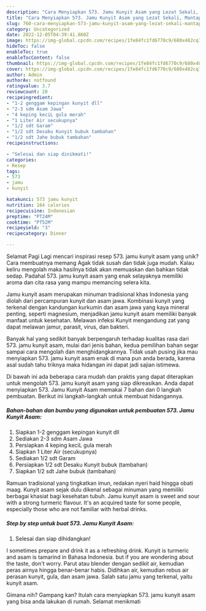 ```yaml
---
description: "Cara Menyiapkan 573. Jamu Kunyit Asam yang Lezat Sekali, Mantap"
title: "Cara Menyiapkan 573. Jamu Kunyit Asam yang Lezat Sekali, Mantap"
slug: 760-cara-menyiapkan-573-jamu-kunyit-asam-yang-lezat-sekali-mantap
category: Uncategorized
date: 2022-12-05T04:39:41.860Z
image: https://img-global.cpcdn.com/recipes/1fe84fc1fd6770c9/680x482cq70/573-jamu-kunyit-asam-foto-resep-utama.jpg
hideToc: false
enableToc: true
enableTocContent: false
thumbnail: https://img-global.cpcdn.com/recipes/1fe84fc1fd6770c9/680x482cq70/573-jamu-kunyit-asam-foto-resep-utama.jpg
cover: https://img-global.cpcdn.com/recipes/1fe84fc1fd6770c9/680x482cq70/573-jamu-kunyit-asam-foto-resep-utama.jpg
author: Admin
authorAv: notfound
ratingvalue: 3.7
reviewcount: 20
recipeingredient:
- "1-2 genggam kepingan kunyit dll"
- "2-3 sdm Asam Jawa"
- "4 keping keciL gula merah"
- "1 Liter Air secukupnya"
- "1/2 sdt Garam"
- "1/2 sdt Desaku Kunyit bubuk tambahan"
- "1/2 sdt Jahe bubuk tambahan"
recipeinstructions:

- "Selesai dan siap dinikmati!"
categories:
- Resep
tags:
- 573
- jamu
- kunyit

katakunci: 573 jamu kunyit 
nutrition: 164 calories
recipecuisine: Indonesian
preptime: "PT24M"
cooktime: "PT52M"
recipeyield: "3"
recipecategory: Dinner

---
```



Selamat Pagi Lagi mencari inspirasi resep 573. jamu kunyit asam yang unik? Cara membuatnya memang Agak tidak susah dan tidak juga mudah. Kalau keliru mengolah maka hasilnya tidak akan memuaskan dan bahkan tidak sedap. Padahal 573. jamu kunyit asam yang enak selayaknya memiliki aroma dan cita rasa yang mampu memancing selera kita.


Jamu kunyit asam merupakan minuman tradisional khas Indonesia yang diolah dari percampuran kunyit dan asam jawa. Kombinasi kunyit yang terkenal dengan kandungan kurkumin dan asam jawa yang kaya mineral penting, seperti magnesium, menjadikan jamu kunyit asam memiliki banyak manfaat untuk kesehatan. Melawan infeksi Kunyit mengandung zat yang dapat melawan jamur, parasit, virus, dan bakteri.

Banyak hal yang sedikit banyak berpengaruh terhadap kualitas rasa dari 573. jamu kunyit asam, mulai dari jenis bahan, kedua pemilihan bahan segar sampai cara mengolah dan menghidangkannya. Tidak usah pusing jika mau menyiapkan 573. jamu kunyit asam enak di mana pun anda berada, karena asal sudah tahu triknya maka hidangan ini dapat jadi sajian istimewa.


Di bawah ini ada beberapa cara mudah dan praktis yang dapat diterapkan untuk mengolah 573. jamu kunyit asam yang siap dikreasikan. Anda dapat menyiapkan 573. Jamu Kunyit Asam memakai 7 bahan dan 0 langkah pembuatan. Berikut ini langkah-langkah untuk membuat hidangannya.

<!--inarticleads1-->

##### Bahan-bahan dan bumbu yang digunakan untuk pembuatan 573. Jamu Kunyit Asam:

1. Siapkan 1-2 genggam kepingan kunyit dll
1. Sediakan 2-3 sdm Asam Jawa
1. Persiapkan 4 keping keciL gula merah
1. Siapkan 1 Liter Air (secukupnya)
1. Sediakan 1/2 sdt Garam
1. Persiapkan 1/2 sdt Desaku Kunyit bubuk (tambahan)
1. Siapkan 1/2 sdt Jahe bubuk (tambahan)


Ramuan tradisional yang tingkatkan imun, redakan nyeri haid hingga obati maag. Kunyit asam sejak dulu dikenal sebagai minuman yang memiliki berbagai khasiat bagi kesehatan tubuh. Jamu kunyit asam is sweet and sour with a strong turmeric flavour. It&#39;s an acquired taste for some people, especially those who are not familiar with herbal drinks. 

<!--inarticleads2-->

##### Step by step untuk buat 573. Jamu Kunyit Asam:


1. Selesai dan siap dihidangkan!

I sometimes prepare and drink it as a refreshing drink. Kunyit is turmeric and asam is tamarind in Bahasa Indonesia. but if you are wondering about the taste, don&#39;t worry. Parut atau blender dengan sedikit air, kemudian peras airnya hingga benar-benar habis. Didihkan air, kemudian rebus air perasan kunyit, gula, dan asam jawa. Salah satu jamu yang terkenal, yaitu kunyit asam. 

Gimana nih? Gampang kan? Itulah cara menyiapkan 573. jamu kunyit asam yang bisa anda lakukan di rumah. Selamat menikmati
